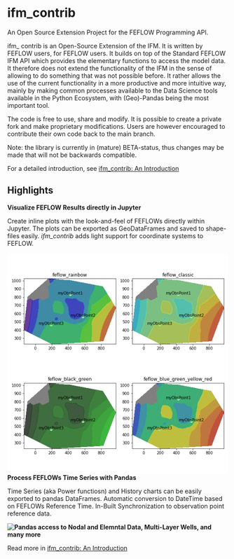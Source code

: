 # ifm_contrib

An Open Source Extension Project for the FEFLOW Programming API.

ifm_ contrib is an Open-Source Extension of the IFM. It is written by FEFLOW users, for FEFLOW users. 
It builds on top of the Standard FEFLOW IFM API which provides the elementary functions to access the model data. 
It therefore does not extend the functionality of the IFM in the sense of allowing to do something that was not possible before. 
It rather allows the use of the current functionality in a more productive and more intuitive way, mainly by making common processes available 
to the Data Science tools available in the Python Ecosystem, with (Geo)-Pandas being the most important tool.

The code is free to use, share and modify. 
It is possible to create a private fork and make proprietary modifications.
Users are however encouraged to contribute their own code back to the main branch.

Note: the library is currently in (mature) BETA-status, thus changes may be made that will not be 
backwards compatible.

For a detailed introduction, see [ifm_contrib: An Introduction](./doc/Notebooks/getting_started.ipynb)

## Highlights

**Visualize FEFLOW Results directly in Jupyter**

Create inline plots with the look-and-feel of FEFLOWs directly within Jupyter. The plots can be exported as GeoDataFrames and saved to shape-files easily. *ifm_contrib* adds light support for coordinate systems to FEFLOW.

<img src="doc/Notebooks/highlights_map.png" align="left"> 

**Process FEFLOWs Time Series with Pandas**

Time Series (aka Power functiosn) and History charts can be easily exported to pandas DataFrames. Automatic conversion to DateTime based on FEFLOWs Reference Time. In-Built Synchronization to observation point reference data.

<img src="highlights_timeseries.png" align="left">

**Pandas access to Nodal and Elemntal Data, Multi-Layer Wells, and many more**

Read more in [ifm_contrib: An Introduction](./doc/Notebooks/getting_started.ipynb)